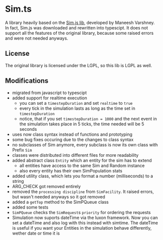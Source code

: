 # Sim.ts

A library heavily based on the [Sim.js lib](https://simjs.z5.web.core.windows.net/), developed by Maneesh Varshney. In fact, Sim.js was downloaded and rewritten into typescipt. It does not support all the features of the original library, because some raised errors and were not needed anyways.

## License

The original library is licensed under the LGPL, so this lib is LGPL as well.

## Modifications
- migrated from javascript to typescipt
- added support for realtime execution
  - you can set a `timestepDuration` and set `realtime` to `true`
  - every tick in the simulation lasts as long as the time set in `timestepDuration`
  - notice, that if you set `timestepDuration = 1000` and the next event in the simulation takes place in 5 ticks, the time needed will be 5 seconds
- uses now class syntax instead of functions and prototyping
- some bug fixes occuring due to the changes to class syntax
- no subclasses of Sim anymore, every subclass is now its own class with Prefix `Sim`
- classes were distributed into different files for more readability
- added abstract class `Entity` which an entity for the sim has to extend
  - all entities have access to the same Sim and Random instance
  - also every entity has their own SimPopulation stats
- added utility class, which lets you format a number (milliseconds) to a string
- ARG_CHECK got removed entirely
- removed the `processing discipline` from `SimFacility`. It raised errors, but wasn't needed anyways so it got removed
- added a `getTop` method to the SimPQueue class
- added some tests
- `SimPQueue` checks the `SimRequest`s `priority` for ordering the requests
- Simulation now suports dateTime via the luxon framework. Now you can set a dateTime and also log with this instead with simtime. The dateTime is useful if you want your Entities in the simulation behave differently, wether date or time it is
